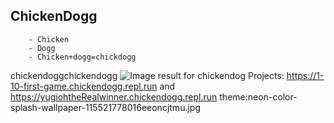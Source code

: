 ## ChickenDogg

        - Chicken
        - Dogg
        - Chicken+dogg=chickdogg
chickendoggchickendogg
<img src="https://i.pinimg.com/originals/78/12/00/781200a2ae47036d9f921e2648f2635c.jpg" alt="Image result for chickendog"/>
Projects: https://1-10-first-game.chickendogg.repl.run and
https://yugiohtheRealwinner.chickendogg.repl.run
theme:neon-color-splash-wallpaper-115521778016eeoncjtmu.jpg 
